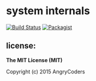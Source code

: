 
# system internals

[![Build Status](https://travis-ci.org/angrycoders/system.svg?branch=master)](https://travis-ci.org/angrycoders/system) [![Packagist](https://img.shields.io/packagist/dt/angrycoders/system.svg)](https://packagist.org/packages/angrycoders/system)


## license:

__The MIT License (MIT)__

Copyright (c) 2015 AngryCoders

